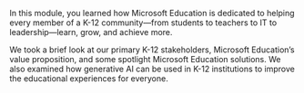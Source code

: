 In this module, you learned how Microsoft Education is dedicated to helping every member of a K-12 community—from students to teachers to IT to leadership—learn, grow, and achieve more.

We took a brief look at our primary K-12 stakeholders, Microsoft Education’s value proposition, and some spotlight Microsoft Education solutions. We also examined how generative AI can be used in K-12 institutions to improve the educational experiences for everyone.
